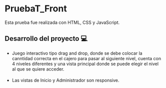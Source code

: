 # PruebaT_Front
 

Esta prueba fue realizada con HTML, CSS y JavaScript.


## Desarrollo del proyecto 💻

- Juego interactivo tipo drag and drop, donde se debe colocar la canntidad correcta en el cajero para pasar al siguiente nivel, cuenta con 4 niveles diferentes y una     vista principal donde se puede elegir el nivel al que se quiere acceder. 

#### 
- Las vistas de Inicio y Administrador son responsive.
